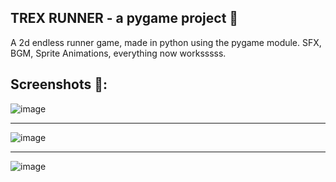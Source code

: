 ## TREX RUNNER - a pygame project 🦖

A 2d endless runner game, made in python using the pygame module. SFX, BGM, Sprite Animations, everything now worksssss.


Screenshots 📸:
---
![image](https://github.com/user-attachments/assets/1e5cdd9e-90b8-4782-a692-8102c85130b7)

---
![image](https://github.com/user-attachments/assets/d65d9027-63d2-476d-b70e-b88a910551fc)

---
![image](https://github.com/user-attachments/assets/5c0cbe6b-2089-4dc1-926f-02e4c8a6c439)
